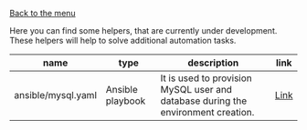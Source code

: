 [Back to the menu](../README.md)

Here you can find some helpers, that are currently under development. These helpers will help to solve additional automation tasks.

| name | type | description | link |
|---|---|---|---|
| ansible/mysql.yaml | Ansible playbook | It is used to provision MySQL user and database during the environment creation. | [Link](https://github.com/dmytro-zlobodukhov/cloudformation/blob/main/examples/dynamic-environments/modules/ec2-asg/fragments/ec2.yaml#L469-L470) |
